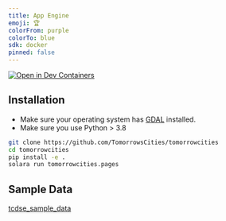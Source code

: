 ```yaml
---
title: App Engine
emoji: 🏆
colorFrom: purple
colorTo: blue
sdk: docker
pinned: false
---
```


[![Open in Dev Containers](https://img.shields.io/static/v1?label=Dev%20Containers&message=Open&color=blue&logo=visualstudiocode)](https://vscode.dev/redirect?url=vscode://ms-vscode-remote.remote-containers/cloneInVolume?url=https://github.com/TomorrowsCities/tomorrowscities.git)

## Installation
* Make sure your operating system has [GDAL](https://gdal.org/) installed.
* Make sure you use Python > 3.8
~~~bash
git clone https://github.com/TomorrowsCities/tomorrowcities
cd tomorrowcities
pip install -e .
solara run tomorrowcities.pages
~~~

## Sample Data
[tcdse_sample_data](https://drive.google.com/file/d/1BGPZQ2IKJHY9ExOCCHcNNrCTioYZ8D1y/view?usp=drive_link)
